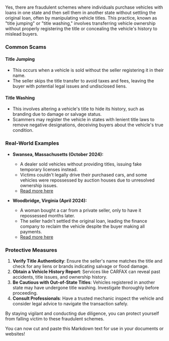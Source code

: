 Yes, there are fraudulent schemes where individuals purchase vehicles with loans in one state and then sell them in another state without settling the original loan, often by manipulating vehicle titles. This practice, known as "title jumping" or "title washing," involves transferring vehicle ownership without properly registering the title or concealing the vehicle's history to mislead buyers.

### **Common Scams**

#### **Title Jumping**
- This occurs when a vehicle is sold without the seller registering it in their name.
- The seller skips the title transfer to avoid taxes and fees, leaving the buyer with potential legal issues and undisclosed liens.

#### **Title Washing**
- This involves altering a vehicle's title to hide its history, such as branding due to damage or salvage status.
- Scammers may register the vehicle in states with lenient title laws to remove negative designations, deceiving buyers about the vehicle's true condition.

### **Real-World Examples**
- **Swansea, Massachusetts (October 2024):**
    - A dealer sold vehicles without providing titles, issuing fake temporary licenses instead.
    - Victims couldn't legally drive their purchased cars, and some vehicles were repossessed by auction houses due to unresolved ownership issues.
    - [Read more here](https://www.the-sun.com/motors/12589839/swansea-massachusetts-car-dealership-title-scam/?utm_source=chatgpt.com)

- **Woodbridge, Virginia (April 2024):**
    - A woman bought a car from a private seller, only to have it repossessed months later.
    - The seller hadn't settled the original loan, leading the finance company to reclaim the vehicle despite the buyer making all payments.
    - [Read more here](https://www.thesun.co.uk/motors/27321195/woman-dream-repossessed-driveway-virginia/?utm_source=chatgpt.com)

### **Protective Measures**
1. **Verify Title Authenticity**: Ensure the seller's name matches the title and check for any liens or brands indicating salvage or flood damage.
2. **Obtain a Vehicle History Report**: Services like CARFAX can reveal past accidents, title issues, and ownership history.
3. **Be Cautious with Out-of-State Titles**: Vehicles registered in another state may have undergone title washing. Investigate thoroughly before proceeding.
4. **Consult Professionals**: Have a trusted mechanic inspect the vehicle and consider legal advice to navigate the transaction safely.

By staying vigilant and conducting due diligence, you can protect yourself from falling victim to these fraudulent schemes.

You can now cut and paste this Markdown text for use in your documents or websites!